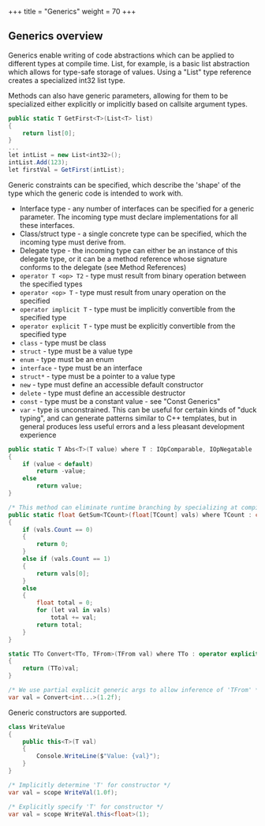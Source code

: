 +++
title = "Generics"
weight = 70
+++

## Generics overview

Generics enable writing of code abstractions which can be applied to different types at compile time. List<T>, for example, is a basic list abstraction which allows for type-safe storage of values. Using a "List<int32>" type reference creates a specialized int32 list type.

Methods can also have generic parameters, allowing for them to be specialized either explicitly or implicitly based on callsite argument types.

```C#
public static T GetFirst<T>(List<T> list)
{
	return list[0];
}
...
let intList = new List<int32>();
intList.Add(123);
let firstVal = GetFirst(intList);
```

Generic constraints can be specified, which describe the 'shape' of the type which the generic code is intended to work with.

- Interface type - any number of interfaces can be specified for a generic parameter. The incoming type must declare implementations for all these interfaces.
- Class/struct type - a single concrete type can be specified, which the incoming type must derive from.
- Delegate type - the incoming type can either be an instance of this delegate type, or it can be a method reference whose signature conforms to the delegate (see Method References)
- `operator T <op> T2` - type must result from binary operation between the specified types
- `operator <op> T` - type must result from unary operation on the specified
- `operator implicit T` - type must be implicitly convertible from the specified type
- `operator explicit T` - type must be explicitly convertible from the specified type
- `class` - type must be class
- `struct` - type must be a value type
- `enum` - type must be an enum
- `interface` - type must be an interface
- `struct*` - type must be a pointer to a value type
- `new` - type must define an accessible default constructor
- `delete` - type must define an accessible destructor
- `const` - type must be a constant value - see "Const Generics"
- `var` - type is unconstrained. This can be useful for certain kinds of "duck typing", and can generate patterns similar to C++ templates, but in general produces less useful errors and a less pleasant development experience

```C#
public static T Abs<T>(T value) where T : IOpComparable, IOpNegatable
{
    if (value < default)
        return -value;
    else
		return value;
}
```

```C#
/* This method can eliminate runtime branching by specializing at compile time by incoming array size */
public static float GetSum<TCount>(float[TCount] vals) where TCount : const int
{
	if (vals.Count == 0)
	{
		return 0;
	}
	else if (vals.Count == 1)
	{
		return vals[0];
	}
	else
	{
		float total = 0;
		for (let val in vals)
			total += val;
		return total;
	}
}
```

```C#
static TTo Convert<TTo, TFrom>(TFrom val) where TTo : operator explicit TFrom
{
	return (TTo)val;
}

/* We use partial explicit generic args to allow inference of 'TFrom' */
var val = Convert<int...>(1.2f);
```

Generic constructors are supported.

```C#
class WriteValue
{
	public this<T>(T val)
	{
		Console.WriteLine($"Value: {val}");
	}
}

/* Implicitly determine 'T' for constructor */
var val = scope WriteVal(1.0f);

/* Explicitly specify 'T' for constructor */
var val = scope WriteVal.this<float>(1);

```